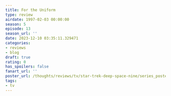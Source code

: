 ```yaml
---
title: For the Uniform
type: review
airdate: 1997-02-03 00:00:00
season: 5
episode: 13
season_url: ''
date: 2023-12-10 03:35:11.329471
categories:
- reviews
- blog
draft: true
rating: 0
has_spoilers: false
fanart_url: ''
poster_url: /thoughts/reviews/tv/star-trek-deep-space-nine/series_poster.jpg
tags:
- tv
---
```



